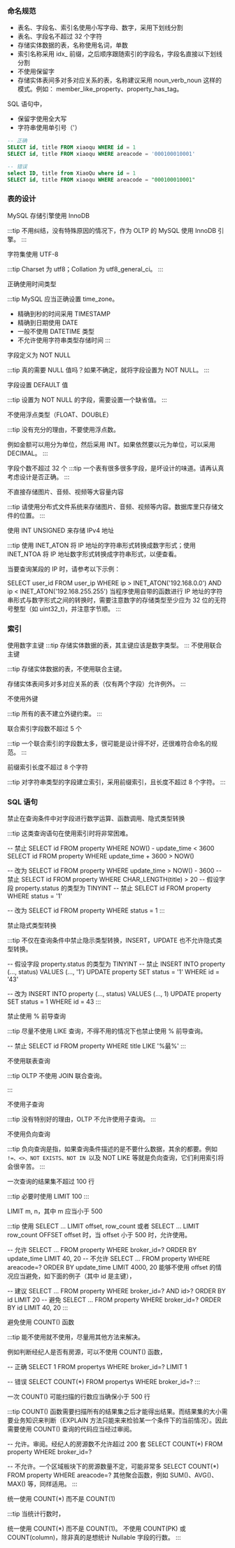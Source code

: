 ### 命名规范

- 表名、字段名、索引名使用小写字母、数字，采用下划线分割
- 表名、字段名不超过 32 个字符
- 存储实体数据的表，名称使用名词，单数
- 索引名称采用 idx\_ 前缀，之后顺序跟随索引的字段名，字段名直接以下划线分割
- 不使用保留字
- 存储实体表间多对多对应关系的表，名称建议采用 noun_verb_noun 这样的模式。例如： member_like_property、property_has_tag。

SQL 语句中，

- 保留字使用全大写
- 字符串使用单引号（'）

```sql
-- 正确
SELECT id, title FROM xiaoqu WHERE id = 1
SELECT id, title FROM xiaoqu WHERE areacode = '000100010001'

-- 错误
select ID, title from XiaoQu where id = 1
SELECT id, title FROM xiaoqu WHERE areacode = "000100010001"
```

### 表的设计

MySQL 存储引擎使用 InnoDB

:::tip
不用纠结，没有特殊原因的情况下，作为 OLTP 的 MySQL 使用 InnoDB 引擎。
:::

字符集使用 UTF-8

:::tip
Charset 为 utf8；Collation 为 utf8_general_ci。
:::

正确使用时间类型

:::tip
MySQL 应当正确设置 time_zone。

- 精确到秒的时间采用 TIMESTAMP
- 精确到日期使用 DATE
- 一般不使用 DATETIME 类型
- 不允许使用字符串类型存储时间
  :::

字段定义为 NOT NULL

:::tip
真的需要 NULL 值吗？如果不确定，就将字段设置为 NOT NULL。
:::

字段设置 DEFAULT 值

:::tip
设置为 NOT NULL 的字段，需要设置一个缺省值。
:::

不使用浮点类型（FLOAT、DOUBLE）

:::tip
没有充分的理由，不要使用浮点数。

例如金额可以用分为单位，然后采用 INT。如果依然要以元为单位，可以采用 DECIMAL。
:::

字段个数不超过 32 个
:::tip
一个表有很多很多字段，是坏设计的味道。请再认真考虑设计是否正确。
:::

不直接存储图片、音频、视频等大容量内容

:::tip
请使用分布式文件系统来存储图片、音频、视频等内容。数据库里只存储文件的位置。
:::

使用 INT UNSIGNED 来存储 IPv4 地址

:::tip
使用 INET_ATON 将 IP 地址的字符串形式转换成数字形式；使用 INET_NTOA 将 IP 地址数字形式转换成字符串形式，以便查看。

当要查询某段的 IP 时，请参考以下示例：

SELECT user_id FROM user_ip
WHERE ip > INET_ATON('192.168.0.0') AND ip < INET_ATON('192.168.255.255')
当程序使用自带的函数进行 IP 地址的字符串形式与数字形式之间的转换时，需要注意数字的存储类型至少应为 32 位的无符号整型（如 uint32_t)，并注意字节顺。
:::

### 索引

使用数字主键
:::tip
存储实体数据的表，其主键应该是数字类型。
:::
不使用联合主键

:::tip
存储实体数据的表，不使用联合主键。

存储实体表间多对多对应关系的表（仅有两个字段）允许例外。
:::

不使用外键

:::tip
所有的表不建立外键约束。
:::

联合索引字段数不超过 5 个

:::tip
一个联合索引的字段数太多，很可能是设计得不好，还很难符合命名的规范。
:::

前缀索引长度不超过 8 个字符

:::tip
对字符串类型的字段建立索引，采用前缀索引，且长度不超过 8 个字符。
:::

### SQL 语句

禁止在查询条件中对字段进行数学运算、函数调用、隐式类型转换

:::tip
这类查询语句在使用索引时将非常困难。

-- 禁止
SELECT id FROM property WHERE NOW() - update_time < 3600
SELECT id FROM property WHERE update_time + 3600 > NOW()

-- 改为
SELECT id FROM property WHERE update_time > NOW() - 3600
-- 禁止
SELECT id FROM property WHERE CHAR_LENGTH(title) > 20
-- 假设字段 property.status 的类型为 TINYINT
-- 禁止
SELECT id FROM property WHERE status = '1'

-- 改为
SELECT id FROM property WHERE status = 1
:::

禁止隐式类型转换

:::tip
不仅在查询条件中禁止隐示类型转换，INSERT，UPDATE 也不允许隐式类型转换。

-- 假设字段 property.status 的类型为 TINYINT
-- 禁止
INSERT INTO property (..., status) VALUES (..., '1')
UPDATE property SET status = '1' WHERE id = '43'

-- 改为
INSERT INTO property (..., status) VALUES (..., 1)
UPDATE property SET status = 1 WHERE id = 43
:::

禁止使用 % 前导查询

:::tip
尽量不使用 LIKE 查询，不得不用的情况下也禁止使用 % 前导查询。

-- 禁止
SELECT id FROM property WHERE title LIKE '%最%'
:::

不使用联表查询

:::tip
OLTP 不使用 JOIN 联合查询。

:::

不使用子查询

:::tip
没有特别好的理由，OLTP 不允许使用子查询。
:::

不使用负向查询

:::tip
负向查询是指，如果查询条件描述的是不要什么数据，其余的都要。例如 `!=、<>、NOT EXISTS、NOT IN `以及 NOT LIKE 等就是负向查询，它们利用索引将会很辛苦。
:::

一次查询的结果集不超过 100 行

:::tip
必要时使用 LIMIT 100
:::

LIMIT m, n，其中 m 应当小于 500

:::tip
使用 SELECT ... LIMIT offset, row_count 或者 SELECT ... LIMIT row_count OFFSET offset 时，当 offset 小于 500 时，允许使用。

-- 允许
SELECT ... FROM property WHERE broker_id=? ORDER BY update_time LIMIT 40, 20
-- 不允许
SELECT ... FROM property WHERE areacode=? ORDER BY update_time LIMIT 4000, 20
能够不使用 offset 的情况应当避免，如下面的例子（其中 id 是主键），

-- 建议
SELECT ... FROM property WHERE broker_id=? AND id>? ORDER BY id LIMIT 20
-- 避免
SELECT ... FROM property WHERE broker_id=? ORDER BY id LIMIT 40, 20
:::

避免使用 COUNT() 函数

:::tip
能不使用就不使用，尽量用其他方法来解决。

例如判断经纪人是否有房源，可以不使用 COUNT() 函数，

-- 正确
SELECT 1 FROM propertys WHERE broker_id=? LIMIT 1

-- 错误
SELECT COUNT(\*) FROM propertys WHERE broker_id=?
:::

一次 COUNT() 可能扫描的行数应当确保小于 500 行

:::tip
COUNT() 函数需要扫描所有的结果集之后才能得出结果。而结果集的大小需要业务知识来判断（EXPLAIN 方法只能来来检验某一个条件下的当前情况）。因此需要使用 COUNT() 查询的代码应当经过审阅。

-- 允许。审阅。经纪人的房源数不允许超过 200 套
SELECT COUNT(\*) FROM property WHERE broker_id=?

-- 不允许。一个区域板块下的房源数量不定，可能非常多
SELECT COUNT(\*) FROM property WHERE areacode=?
其他聚合函数，例如 SUM()、AVG()、MAX() 等，同样适用。
:::

统一使用 COUNT(*) 而不是 COUNT(1)

:::tip
当统计行数时，

统一使用 COUNT(*) 而不是 COUNT(1)。
不使用 COUNT(PK) 或 COUNT(column)，除非真的是想统计 Nullable 字段的行数。
:::